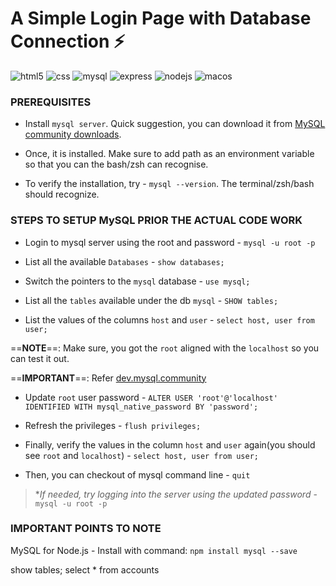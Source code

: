 # A Simple Login Page with Database Connection  ⚡ 



![html5](https://img.shields.io/badge/HTML5-E34F26?style=for-the-badge&logo=html5&logoColor=white) ![css](https://img.shields.io/badge/CSS3-1572B6?style=for-the-badge&logo=css3&logoColor=white) ![mysql](https://img.shields.io/badge/MySQL-005C84?style=for-the-badge&logo=mysql&logoColor=white) ![express](https://img.shields.io/badge/Express.js-000000?style=for-the-badge&logo=express&logoColor=white) ![nodejs](https://img.shields.io/badge/Node.js-339933?style=for-the-badge&logo=nodedotjs&logoColor=white) ![macos](https://img.shields.io/badge/mac%20os-000000?style=for-the-badge&logo=apple&logoColor=white)

### PREREQUISITES 

+ Install `mysql server`. Quick suggestion, you can download it from [MySQL community downloads](https://dev.mysql.com/downloads/mysql/).

+ Once, it is installed. Make sure to add path as an environment variable so that you can the bash/zsh can recognise.

+ To verify the installation, try - `mysql --version`. The terminal/zsh/bash should recognize.

### STEPS TO SETUP MySQL PRIOR THE ACTUAL CODE WORK

+ Login to mysql server using the root and password - `mysql -u root -p`

+ List all the available `Databases`  - `show databases;`
+ Switch the pointers to the `mysql` database - `use mysql;`
+ List all the `tables` available under the db `mysql` - `SHOW tables;`
+ List the values of the columns `host` and `user` - `select host, user from user;`

==**NOTE**==: Make sure, you got the `root` aligned with the `localhost` so you can test it out.

==**IMPORTANT**==: Refer [dev.mysql.community](https://dev.mysql.com/doc/mysql-getting-started/en/#:~:text=At%20this%20point,at%20the%20prompt%3A)
+ Update `root` user password - `ALTER USER 'root'@'localhost' IDENTIFIED WITH mysql_native_password BY 'password';`
+ Refresh the privileges - `flush privileges;`
+ Finally, verify the values in the column `host` and `user` again(you should see `root` and `localhost`) - `select host, user from user;`

+ Then, you can checkout of mysql command line - `quit`

>**If needed, try logging into the server using the updated password* - `mysql -u root -p`


### IMPORTANT POINTS TO NOTE

MySQL for Node.js - Install with command: `npm install mysql --save`


show tables;
select * from accounts
